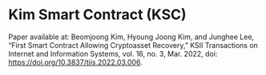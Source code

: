 # Kim Smart Contract (KSC)
Paper available at:
Beomjoong Kim, Hyoung Joong Kim, and Junghee Lee, “First Smart Contract Allowing Cryptoasset Recovery,” KSII Transactions on Internet and Information Systems, vol. 16, no. 3, Mar. 2022, doi: https://doi.org/10.3837/tiis.2022.03.006.
